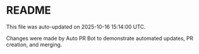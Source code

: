 # README

This file was auto-updated on 2025-10-16 15:14:00 UTC.

Changes were made by Auto PR Bot to demonstrate automated updates, PR creation, and merging.
